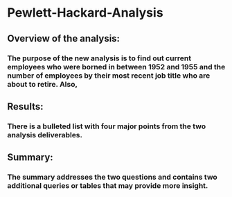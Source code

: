 # Pewlett-Hackard-Analysis


## Overview of the analysis:
### The purpose of the new analysis is to find out current employees who were borned in between 1952 and 1955 and the number of employees by their most recent job title who are about to retire. Also, 

## Results: 
### There is a bulleted list with four major points from the two analysis deliverables. 


## Summary:
### The summary addresses the two questions and contains two additional queries or tables that may provide more insight. 
